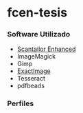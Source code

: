 # fcen-tesis

### Software Utilizado

- [Scantailor Enhanced](https://github.com/scantailor/scantailor/tree/enhanced)
- ImageMagick
- Gimp
- [ExactImage](http://www.exactcode.com/site/open_source/exactimage/econvert/)
- Tesseract
- pdfbeads

### Perfiles